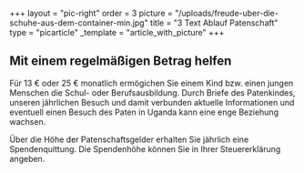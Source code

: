 +++
layout = "pic-right"
order = 3
picture = "/uploads/freude-uber-die-schuhe-aus-dem-container-min.jpg"
title = "3 Text Ablauf Patenschaft"
type = "picarticle"
_template = "article_with_picture"
+++

## Mit einem regelmäßigen Betrag helfen

Für 13 € oder 25 € monatlich ermögichen Sie einem Kind bzw. einen jungen Menschen die Schul- oder Berufsausbildung. Durch Briefe des Patenkindes, unseren jährlichen Besuch und damit verbunden aktuelle Informationen und eventuell einen Besuch des Paten in Uganda kann eine enge Beziehung wachsen.

Über die Höhe der Patenschaftsgelder erhalten Sie jährlich eine Spendenquittung. Die Spendenhöhe können Sie in Ihrer  Steuererklärung angeben.
